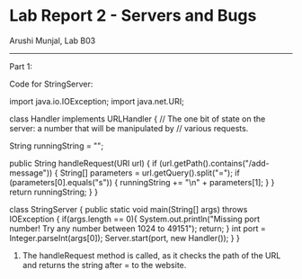 # Lab Report 2 - Servers and Bugs
Arushi Munjal, Lab B03

---

Part 1: 

Code for StringServer:

import java.io.IOException;
import java.net.URI;

class Handler implements URLHandler {
    // The one bit of state on the server: a number that will be manipulated by
    // various requests.

   String runningString = "";

   public String handleRequest(URI url) {
        if (url.getPath().contains("/add-message")) {
            String[] parameters = url.getQuery().split("=");
            if (parameters[0].equals("s")) {
                runningString += "\n" + parameters[1];
            }
        }
        return runningString;
    }
}

class StringServer {
    public static void main(String[] args) throws IOException {
        if(args.length == 0){
            System.out.println("Missing port number! Try any number between 1024 to 49151");
            return;
        }
        int port = Integer.parseInt(args[0]);
        Server.start(port, new Handler());
    }
}





1. The handleRequest method is called, as it checks the path of the URL and returns the string after = to the website.
